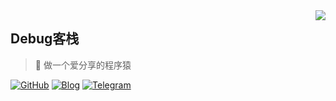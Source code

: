 <a href="#">
<img align="right" src='https://github-readme-stats.vercel.app/api?username=debuginn&show_icons=true&title_color=fff&icon_color=79ff97&text_color=9f9f9f&bg_color=151515&hide=["contribs"]'>
</a>

## Debug客栈

> 🤠   做一个爱分享的程序猿

[![GitHub](https://img.shields.io/badge/dynamic/json?logo=github&label=GitHub+Followers&labelColor=282c34&style=flat-square&color=181717&query=%24.data.totalSubs&url=https%3A%2F%2Fapi.spencerwoo.com%2Fsubstats%2F%3Fsource%3Dgithub%26queryKey%3Didealclover&longCache=true)](https://github.com/debuginn)
[![Blog](https://img.shields.io/badge/-https://debuginn.cn-0e83cd?style=flat-square&logo=Blogger&logoColor=fff)](https://debuginn.cn)
[![Telegram](https://img.shields.io/badge/-t.me/debuginn-3db6f1?style=flat-square&logo=Telegram&logoColor=2ca5e0)](https://t.me/debuginn)
